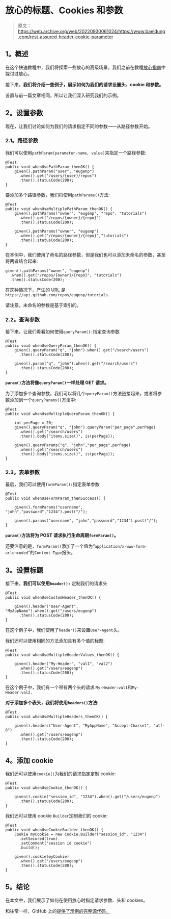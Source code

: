 # 放心的标题、Cookies 和参数

> 原文：<https://web.archive.org/web/20220930061024/https://www.baeldung.com/rest-assured-header-cookie-parameter>

## **1。概述**

在这个快速教程中，我们将探索一些放心的高级场景。我们之前在教程[放心指南](/web/20220721122549/https://www.baeldung.com/rest-assured-tutorial)中探讨过放心。

接下来，**我们将介绍一些例子，展示如何为我们的请求设置头、cookie 和参数。**

设置与前一篇文章相同，所以让我们深入研究我们的示例。

## **2。设置参数**

现在，让我们讨论如何为我们的请求指定不同的参数——从路径参数开始。

### **2.1。路径参数**

我们可以使用`pathParam(parameter-name, value)`来指定一个路径参数:

```
@Test
public void whenUsePathParam_thenOK() {
    given().pathParam("user", "eugenp")
      .when().get("/users/{user}/repos")
      .then().statusCode(200);
}
```

要添加多个路径参数，我们将使用`pathParams()`方法:

```
@Test
public void whenUseMultiplePathParam_thenOK() {
    given().pathParams("owner", "eugenp", "repo", "tutorials")
      .when().get("/repos/{owner}/{repo}")
      .then().statusCode(200);

    given().pathParams("owner", "eugenp")
      .when().get("/repos/{owner}/{repo}","tutorials")
      .then().statusCode(200);
}
```

在本例中，我们使用了命名的路径参数，但是我们也可以添加未命名的参数，甚至将两者结合起来:

```
given().pathParams("owner", "eugenp")
  .when().get("/repos/{owner}/{repo}", "tutorials")
  .then().statusCode(200);
```

在这种情况下，产生的 URL 是`https://api.github.com/repos/eugenp/tutorials.`

请注意，未命名的参数是基于索引的。

### **2.2。查询参数**

接下来，让我们看看如何使用`queryParam():`指定查询参数

```
@Test
public void whenUseQueryParam_thenOK() {
    given().queryParam("q", "john").when().get("/search/users")
      .then().statusCode(200);

    given().param("q", "john").when().get("/search/users")
      .then().statusCode(200);
}
```

**`param()`方法将像`queryParam()`一样处理 GET 请求。**

为了添加多个查询参数，我们可以将几个`queryParam()`方法链接起来，或者将参数添加到一个`queryParams()`方法中:

```
@Test
public void whenUseMultipleQueryParam_thenOK() {

    int perPage = 20;
    given().queryParam("q", "john").queryParam("per_page",perPage)
      .when().get("/search/users")
      .then().body("items.size()", is(perPage));   

    given().queryParams("q", "john","per_page",perPage)
      .when().get("/search/users")
      .then().body("items.size()", is(perPage));
}
```

### **2.3。表单参数**

最后，我们可以使用`formParam():`指定表单参数

```
@Test
public void whenUseFormParam_thenSuccess() {

    given().formParams("username", "john","password","1234").post("/");

    given().params("username", "john","password","1234").post("/");
}
```

**`param()`方法将为 POST 请求执行生命周期`formParam()`。**

还要注意的是，`formParam()`添加了一个值为“`application/x-www-form-urlencoded`”的`Content-Type`报头。

## **3。设置标题**

接下来，**我们可以使用`header():`** 定制我们的请求头

```
@Test
public void whenUseCustomHeader_thenOK() {

    given().header("User-Agent", "MyAppName").when().get("/users/eugenp")
      .then().statusCode(200);
}
```

在这个例子中，我们使用了`header()`来设置`User-Agent`头。

我们还可以使用相同的方法添加具有多个值的标题:

```
@Test
public void whenUseMultipleHeaderValues_thenOK() {

    given().header("My-Header", "val1", "val2")
      .when().get("/users/eugenp")
      .then().statusCode(200);
}
```

在这个例子中，我们有一个带有两个头的请求:`My-Header:val1`和`My-Header:val2.`

**对于添加多个表头，我们将使用`headers()`方法:**

```
@Test
public void whenUseMultipleHeaders_thenOK() {

    given().headers("User-Agent", "MyAppName", "Accept-Charset", "utf-8")
      .when().get("/users/eugenp")
      .then().statusCode(200);
}
```

## **4。添加 cookie**

我们还可以使用`cookie()`为我们的请求指定定制 cookie:

```
@Test
public void whenUseCookie_thenOK() {

    given().cookie("session_id", "1234").when().get("/users/eugenp")
      .then().statusCode(200);
}
```

我们还可以使用 cookie `Builder`定制我们的 cookie:

```
@Test
public void whenUseCookieBuilder_thenOK() {
    Cookie myCookie = new Cookie.Builder("session_id", "1234")
      .setSecured(true)
      .setComment("session id cookie")
      .build();

    given().cookie(myCookie)
      .when().get("/users/eugenp")
      .then().statusCode(200);
}
```

## **5。结论**

在本文中，我们展示了如何在使用放心时指定请求参数、头和 cookies。

和往常一样，GitHub 上的[提供了示例的完整源代码。](https://web.archive.org/web/20220721122549/https://github.com/eugenp/tutorials/tree/master/testing-modules/rest-assured)